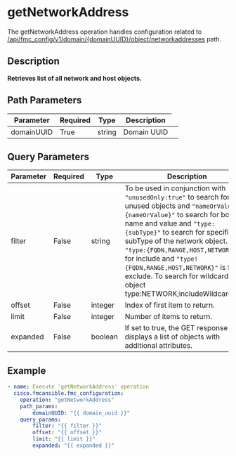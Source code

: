 # getNetworkAddress

The getNetworkAddress operation handles configuration related to [/api/fmc_config/v1/domain/{domainUUID}/object/networkaddresses](/paths//api/fmc_config/v1/domain/{domain_uuid}/object/networkaddresses.md) path.&nbsp;
## Description
**Retrieves list of all  network and host objects.**

## Path Parameters
| Parameter | Required | Type | Description |
| --------- | -------- | ---- | ----------- |
| domainUUID | True | string <td colspan=3> Domain UUID |

## Query Parameters
| Parameter | Required | Type | Description |
| --------- | -------- | ---- | ----------- |
| filter | False | string <td colspan=3> To be used in conjunction with <code>"unusedOnly:true"</code> to search for unused objects and <code>"nameOrValue:{nameOrValue}"</code> to search for both name and value and <code>"type:{subType}"</code> to search for specific subType of the network object. <code>"type:{FQDN,RANGE,HOST,NETWORK}"</code> is for include and <code>"type!{FQDN,RANGE,HOST,NETWORK}"</code> is for exclude. To search for wildcard object type:NETWORK;includeWildcard:true. |
| offset | False | integer <td colspan=3> Index of first item to return. |
| limit | False | integer <td colspan=3> Number of items to return. |
| expanded | False | boolean <td colspan=3> If set to true, the GET response displays a list of objects with additional attributes. |

## Example
```yaml
- name: Execute 'getNetworkAddress' operation
  cisco.fmcansible.fmc_configuration:
    operation: "getNetworkAddress"
    path_params:
        domainUUID: "{{ domain_uuid }}"
    query_params:
        filter: "{{ filter }}"
        offset: "{{ offset }}"
        limit: "{{ limit }}"
        expanded: "{{ expanded }}"

```